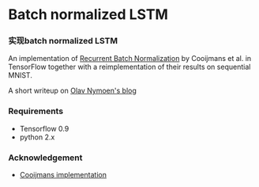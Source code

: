 # Batch normalized LSTM

### 实现batch normalized LSTM
An implementation of [Recurrent Batch Normalization](https://arxiv.org/abs/1603.09025) by Cooijmans et al. in TensorFlow together with a reimplementation of their results on sequential MNIST.

A short writeup on [Olav Nymoen's blog](http://olavnymoen.com/2016/07/07/rnn-batch-normalization)

### Requirements

- Tensorflow 0.9
- python 2.x

### Acknowledgement

- [Cooijmans implementation](https://github.com/cooijmanstim/recurrent-batch-normalization)
